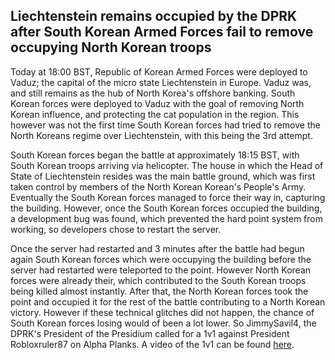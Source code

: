 ## Liechtenstein remains occupied by the DPRK after South Korean Armed Forces fail to remove occupying North Korean troops

Today at 18:00 BST, Republic of Korean Armed Forces were deployed to Vaduz; the capital of the micro state Liechtenstein in Europe. Vaduz was, and still remains as the hub of North Korea's offshore banking. South Korean forces were deployed to Vaduz with the goal of removing North Korean influence, and protecting the cat population in the region. This however was not the first time South Korean forces had tried to remove the North Koreans regime over Liechtenstein, with this being the 3rd attempt. 

South Korean forces began the battle at approximately 18:15 BST, with South Korean troops arriving via helicopter. The house in which the Head of State of Liechtenstein resides was the main battle ground, which was first taken control by members of the North Korean Korean's People's Army. Eventually the South Korean forces managed to force their way in, capturing the building. However, once the South Korean forces occupied the building, a development bug was found, which prevented the hard point system from working, so developers chose to restart the server.

Once the server had restarted and 3 minutes after the battle had begun again South Korean forces which were occupying the building before the server had restarted were teleported to the point. However North Korean forces were already their, which contributed to the South Korean troops being killed almost instantly. After that, the North Korean forces took the point and occupied it for the rest of the battle contributing to a North Korean victory. However if these technical glitches did not happen, the chance of South Korean forces losing would of been a lot lower. So JimmySavil4, the DPRK's President of the Presidium called for a 1v1 against President Robloxruler87 on Alpha Planks. A video of the 1v1 can be found [here](https://www.youtube.com/watch?v=y34bzKHf06I).
